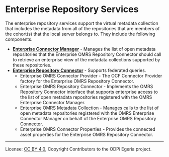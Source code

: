 <!-- SPDX-License-Identifier: Apache-2.0 -->
<!-- Copyright Contributors to the ODPi Egeria project. -->

# Enterprise Repository Services

The enterprise repository services support the virtual metadata collection
that includes the metadata from all of the repositories that are members of
the cohort(s) that the local server belongs to.  They include the following components.

* **[Enterprise Connector Manager](../component-descriptions/enterprise-connector-manager.md)** - Manages the list of open metadata repositories
that the Enterprise OMRS Repository Connector should call to retrieve an enterprise view of the metadata collections
supported by these repositories.
* **[Enterprise Repository Connector](../component-descriptions/enterprise-repository-connector.md)** - Supports federated queries.
  * Enterprise OMRS Connector Provider - The OCF Connector Provider factory for the Enterprise OMRS Repository Connector.
  * Enterprise OMRS Repository Connector - Implements the OMRS Repository Connector interface that supports enterprise
  access to the list of open metadata repositories registered with the OMRS Enterprise Connector Manager.
  * Enterprise OMRS Metadata Collection - Manages calls to the list of open metadata repositories
  registered with the OMRS Enterprise Connector Manager on behalf of the Enterprise OMRS Repository Connector.
  * Enterprise OMRS Connector Properties - Provides the connected asset properties for the Enterprise OMRS Repository Connector.
  
  

----
License: [CC BY 4.0](https://creativecommons.org/licenses/by/4.0/),
Copyright Contributors to the ODPi Egeria project.

